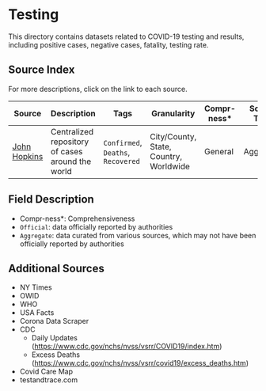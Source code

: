 # Testing

This directory contains datasets related to COVID-19 testing and results, including positive cases, negative cases, fatality, testing rate.

## Source Index

For more descriptions, click on the link to each source.

| Source | Description | Tags | Granularity | Compr-ness* | Source Type | First Updated | Last Updated |
|-|-|-|-|-|-|-|-|
| [John Hopkins](jhu/) | Centralized repository of cases around the world | `Confirmed`, `Deaths`, `Recovered` | City/County, State, Country, Worldwide | General | Aggregate | 01/22/2020 | - |

## Field Description
- Compr-ness*: Comprehensiveness
- `Official`: data officially reported by authorities
- `Aggregate`: data curated from various sources, which may not have been officially reported by authorities

## Additional Sources 

- NY Times
- OWID
- WHO
- USA Facts
- Corona Data Scraper
- CDC
	- Daily Updates (https://www.cdc.gov/nchs/nvss/vsrr/COVID19/index.htm)
	- Excess Deaths (https://www.cdc.gov/nchs/nvss/vsrr/covid19/excess_deaths.htm)
- Covid Care Map
- testandtrace.com
